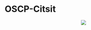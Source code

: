 # OSCP-Citsit

<p align="center">
  <img src="https://www.offsec.com/wp-content/uploads/2023/01/1.png">
</p>
